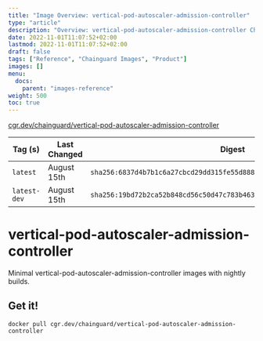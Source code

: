 ```yaml
---
title: "Image Overview: vertical-pod-autoscaler-admission-controller"
type: "article"
description: "Overview: vertical-pod-autoscaler-admission-controller Chainguard Image"
date: 2022-11-01T11:07:52+02:00
lastmod: 2022-11-01T11:07:52+02:00
draft: false
tags: ["Reference", "Chainguard Images", "Product"]
images: []
menu:
  docs:
    parent: "images-reference"
weight: 500
toc: true
---
```


[cgr.dev/chainguard/vertical-pod-autoscaler-admission-controller](https://github.com/chainguard-images/images/tree/main/images/vertical-pod-autoscaler-admission-controller)

| Tag (s)       | Last Changed | Digest                                                                    |
|---------------|--------------|---------------------------------------------------------------------------|
|  `latest`     | August 15th  | `sha256:6837d4b7b1c6a27cbcd29dd315fe55d888ec25f53f8b5d0a3a37f7b1e975c817` |
|  `latest-dev` | August 15th  | `sha256:19bd72b2ca52b848cd56c50d47c783b4631506e89c16d117235f7c042458f21b` |

# vertical-pod-autoscaler-admission-controller

Minimal vertical-pod-autoscaler-admission-controller images with nightly builds.

## Get it!

```shell
docker pull cgr.dev/chainguard/vertical-pod-autoscaler-admission-controller
```
